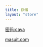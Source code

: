 ```yaml
---
title: 存储
layout: "store"
---
```


[密码:cava](https://wwa.lanzous.com/b00nvtyra)

[masuit.com](masuit.com)
